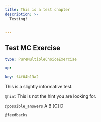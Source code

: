 ```yaml
---
title: This is a test chapter
description: >-
  Testing!


---
```

## Test MC Exercise

```yaml
type: PureMultipleChoiceExercise

xp: 

key: f4f04b13a2
```

This is a slightly informative test.


`@hint`
This is not the hint you are looking for.





`@possible_answers`
A
B
[C]
D

`@feedbacks`




